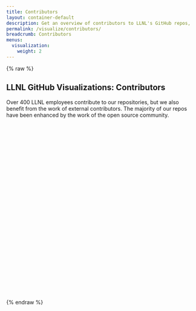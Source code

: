 ```yaml
---
title: Contributors
layout: container-default
description: Get an overview of contributors to LLNL's GitHub repos, 
permalink: /visualize/contributors/
breadcrumb: Contributors
menus:
  visualization:
    weight: 2
---
```


{% raw %}

<link rel="stylesheet" type="text/css" href="/assets/css/visualize/graphstyle.css" />

## LLNL GitHub Visualizations: Contributors

Over 400 LLNL employees contribute to our repositories, but we also benefit from the work of external contributors. The majority of our repos have been enhanced by the work of the open source community.
<!-- Preset vis display areas -->

<div class="row">
    <div class="col-12 col-md-6 text-center border-bottom-gradient-software-blue-green thin border-bottom-1 chart-divide" >
        <svg class="pieMembers"></svg>
    </div>
    <div class="col-12 col-md-6 text-center border-bottom-gradient-software-blue-green thin border-bottom-1 chart-divide">
        <svg class="pieRepos"></svg>
    </div>
</div>
<svg class="hierarchyPack d-block mx-auto"></svg>

<!-- Load basic D3 and helper scripts -->
<script src="/assets/js/libs/d3.min.js" charset="UTF-8"></script>
<script type="text/javascript" src="/assets/js/libs/d3-tip.js"></script>
<script type="text/javascript" src="/assets/js/libs/d3.layout.cloud.js"></script>
<script type="text/javascript" src="/assets/js/libs/d3-simple-slider.min.js"></script>
<script type="text/javascript" src="/assets/js/visualize/helpers.js"></script>

<!-- Load drawing JS -->
<script type="text/javascript" src="/assets/js/visualize/contributors/pie_members.js"></script>
<script type="text/javascript" src="/assets/js/visualize/contributors/pie_repos.js"></script>
<script type="text/javascript" src="/assets/js/visualize/contributors/pack_hierarchy.js"></script>

<script>
    // GiHub Data Directory
    var ghDataDir = 'https://software.llnl.gov/visualize/github-data';
    // Global chart standards
    var stdTotalWidth = 500,
        stdTotalHeight = 400;
    var stdMargin = { top: 40, right: 40, bottom: 40, left: 40 },
        stdWidth = stdTotalWidth - stdMargin.left - stdMargin.right,
        stdHeight = stdTotalHeight - stdMargin.top - stdMargin.bottom,
        stdMaxBuffer = 1.07;
    var stdDotRadius = 4,
        stdLgndDotRadius = 5,
        stdLgndSpacing = 20;
    // Call draw functions
    draw_pie_members('pieMembers');
    draw_pie_repos('pieRepos');
    draw_pack_hierarchy('hierarchyPack');
</script>

{% endraw %}